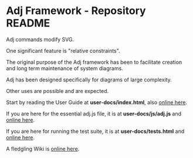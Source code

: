 # Adj Framework - Repository README

Adj commands modify SVG.

One significant feature is "relative constraints".

The original purpose of the Adj framework has been to facilitate
creation and long term maintenance of system diagrams.

Adj has been designed specifically for diagrams of large complexity.

Other uses are possible and are expected.

Start by reading the User Guide at **user-docs/index.html**, also
[online here](http://srguiwiz.github.com/adj-js/user-docs/).

If you are here for the essential adj.js file, it is at **user-docs/js/adj.js**
and [online here](http://srguiwiz.github.com/adj-js/user-docs/js/adj.js).

If you are here for running the test suite, it is at **user-docs/tests.html**
and [online here](http://srguiwiz.github.com/adj-js/user-docs/tests.html).

A fledgling Wiki is [online here](https://github.com/srguiwiz/adj-js/wiki).
